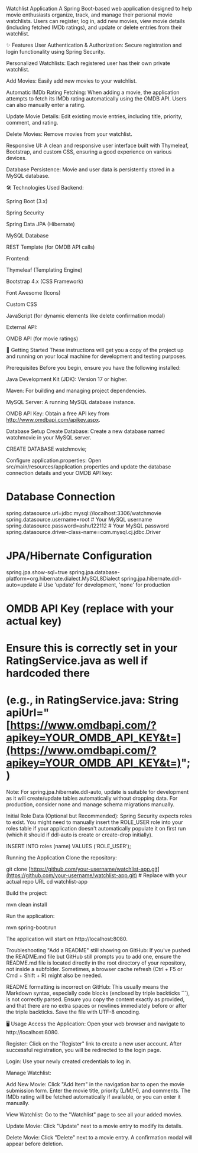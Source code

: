 Watchlist Application
A Spring Boot-based web application designed to help movie enthusiasts organize, track, and manage their personal movie watchlists. Users can register, log in, add new movies, view movie details (including fetched IMDb ratings), and update or delete entries from their watchlist.

✨ Features
User Authentication & Authorization: Secure registration and login functionality using Spring Security.

Personalized Watchlists: Each registered user has their own private watchlist.

Add Movies: Easily add new movies to your watchlist.

Automatic IMDb Rating Fetching: When adding a movie, the application attempts to fetch its IMDb rating automatically using the OMDB API. Users can also manually enter a rating.

Update Movie Details: Edit existing movie entries, including title, priority, comment, and rating.

Delete Movies: Remove movies from your watchlist.

Responsive UI: A clean and responsive user interface built with Thymeleaf, Bootstrap, and custom CSS, ensuring a good experience on various devices.

Database Persistence: Movie and user data is persistently stored in a MySQL database.

🛠️ Technologies Used
Backend:

Spring Boot (3.x)

Spring Security

Spring Data JPA (Hibernate)

MySQL Database

REST Template (for OMDB API calls)

Frontend:

Thymeleaf (Templating Engine)

Bootstrap 4.x (CSS Framework)

Font Awesome (Icons)

Custom CSS

JavaScript (for dynamic elements like delete confirmation modal)

External API:

OMDB API (for movie ratings)

🚀 Getting Started
These instructions will get you a copy of the project up and running on your local machine for development and testing purposes.

Prerequisites
Before you begin, ensure you have the following installed:

Java Development Kit (JDK): Version 17 or higher.

Maven: For building and managing project dependencies.

MySQL Server: A running MySQL database instance.

OMDB API Key: Obtain a free API key from http://www.omdbapi.com/apikey.aspx.

Database Setup
Create Database: Create a new database named watchmovie in your MySQL server.

CREATE DATABASE watchmovie;

Configure application.properties:
Open src/main/resources/application.properties and update the database connection details and your OMDB API key:

# Database Connection
spring.datasource.url=jdbc:mysql://localhost:3306/watchmovie
spring.datasource.username=root # Your MySQL username
spring.datasource.password=ashu122112 # Your MySQL password
spring.datasource.driver-class-name=com.mysql.cj.jdbc.Driver

# JPA/Hibernate Configuration
spring.jpa.show-sql=true
spring.jpa.database-platform=org.hibernate.dialect.MySQL8Dialect
spring.jpa.hibernate.ddl-auto=update # Use 'update' for development, 'none' for production

# OMDB API Key (replace with your actual key)
# Ensure this is correctly set in your RatingService.java as well if hardcoded there
# (e.g., in RatingService.java: String apiUrl="[https://www.omdbapi.com/?apikey=YOUR_OMDB_API_KEY&t=](https://www.omdbapi.com/?apikey=YOUR_OMDB_API_KEY&t=)";)

Note: For spring.jpa.hibernate.ddl-auto, update is suitable for development as it will create/update tables automatically without dropping data. For production, consider none and manage schema migrations manually.

Initial Role Data (Optional but Recommended):
Spring Security expects roles to exist. You might need to manually insert the ROLE_USER role into your roles table if your application doesn't automatically populate it on first run (which it should if ddl-auto is create or create-drop initially).

INSERT INTO roles (name) VALUES ('ROLE_USER');

Running the Application
Clone the repository:

git clone [https://github.com/your-username/watchlist-app.git](https://github.com/your-username/watchlist-app.git) # Replace with your actual repo URL
cd watchlist-app

Build the project:

mvn clean install

Run the application:

mvn spring-boot:run

The application will start on http://localhost:8080.

Troubleshooting
"Add a README" still showing on GitHub: If you've pushed the README.md file but GitHub still prompts you to add one, ensure the README.md file is located directly in the root directory of your repository, not inside a subfolder. Sometimes, a browser cache refresh (Ctrl + F5 or Cmd + Shift + R) might also be needed.

README formatting is incorrect on GitHub: This usually means the Markdown syntax, especially code blocks (enclosed by triple backticks ```), is not correctly parsed. Ensure you copy the content exactly as provided, and that there are no extra spaces or newlines immediately before or after the triple backticks. Save the file with UTF-8 encoding.

🖥️ Usage
Access the Application: Open your web browser and navigate to http://localhost:8080.

Register: Click on the "Register" link to create a new user account. After successful registration, you will be redirected to the login page.

Login: Use your newly created credentials to log in.

Manage Watchlist:

Add New Movie: Click "Add Item" in the navigation bar to open the movie submission form. Enter the movie title, priority (L/M/H), and comments. The IMDb rating will be fetched automatically if available, or you can enter it manually.

View Watchlist: Go to the "Watchlist" page to see all your added movies.

Update Movie: Click "Update" next to a movie entry to modify its details.

Delete Movie: Click "Delete" next to a movie entry. A confirmation modal will appear before deletion.